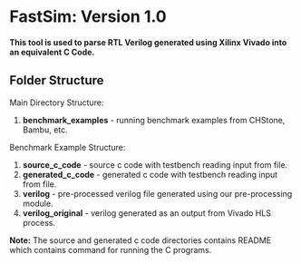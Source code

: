 

# FastSim: Version 1.0

#### This tool is used to parse RTL Verilog generated using Xilinx Vivado into an equivalent C Code.

Folder Structure
--------------------
Main Directory Structure:
1. **benchmark_examples** - running benchmark examples from CHStone, Bambu, etc.

Benchmark Example Structure:
1. **source_c_code** - source c code with testbench reading input from file.
2. **generated_c_code** - generated c code with testbench reading input from file.
3. **verilog** - pre-processed verilog file generated using our pre-processing module.
4. **verilog_original** - verilog generated as an output from Vivado HLS process.

**Note:** The source and generated c code directories contains README which contains command for running the C programs.


